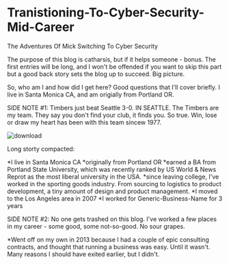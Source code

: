 # Tranistioning-To-Cyber-Security-Mid-Career
The Adventures Of Mick Switching To Cyber Security


The purpose of this blog is catharsis, but if it helps someone - bonus. The first entries will be long, and I won't be offended if you want to skip this part but a good back story sets the blog up to succeed. Big picture.

So, who am I and how did I get here? Good questions that I'll cover briefly. I live in Santa Monica CA, and am origially from Portland OR.

SIDE NOTE #1: Timbers just beat Seattle 3-0. IN SEATTLE.
The Timbers are my team. They say you don't find your club, it finds you. So true. Win, lose or draw my heart has been with this team sincew 1977.


![download](https://user-images.githubusercontent.com/99157857/178126194-a6d65821-786e-4d53-a364-5d0178c6d765.png)


Long storty compacted: 

  *I live in Santa Monica CA
  *originally from Portland OR
  *earned a BA from Portland State University, which was recently ranked by US World & News Reprot as the most liberal university in the USA.
  *since leaving college, I've worked in the sporting goods industry. From sourcing to logistics to product development, a tiny amount of design and product management. 
  *I moved to the Los Angeles area in 2007
  *I worked for Generic-Business-Name for 3 years
  
  SIDE NOTE #2: No one gets trashed on this blog. I've worked a few places in my career - some good, some not-so-good. No sour grapes.
  
  *Went off on my own in 2013 because I had a couple of epic consulting contracts, and thought that running a business was easy. Until it wasn't. Many reasons I should have exited earlier, but I didn't.
  
